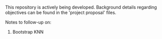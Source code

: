 
This repository is actively being developed. Background details regarding objectives can be found in the 'project proposal' files.

Notes to follow-up on: 
1. Bootstrap KNN
